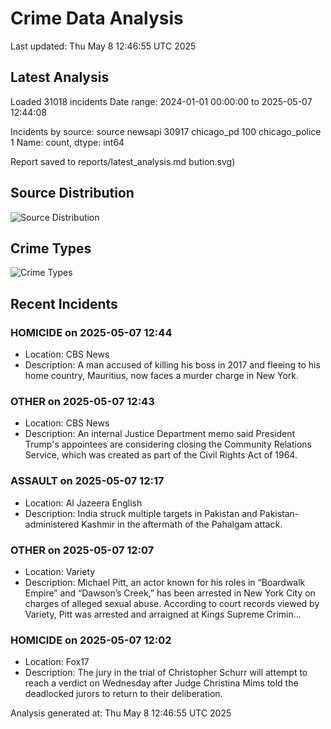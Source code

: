# Crime Data Analysis
Last updated: Thu May  8 12:46:55 UTC 2025

## Latest Analysis

Loaded 31018 incidents
Date range: 2024-01-01 00:00:00 to 2025-05-07 12:44:08

Incidents by source:
source
newsapi           30917
chicago_pd          100
chicago_police        1
Name: count, dtype: int64

Report saved to reports/latest_analysis.md
bution.svg)

## Source Distribution
![Source Distribution](images/source_distribution.svg)

## Crime Types
![Crime Types](images/crime_types.svg)

## Recent Incidents

### HOMICIDE on 2025-05-07 12:44
- Location: CBS News
- Description: A man accused of killing his boss in 2017 and fleeing to his home country, Mauritius, now faces a murder charge in New York.


### OTHER on 2025-05-07 12:43
- Location: CBS News
- Description: An internal Justice Department memo said President Trump's appointees are considering closing the Community Relations Service, which was created as part of the Civil Rights Act of 1964.


### ASSAULT on 2025-05-07 12:17
- Location: Al Jazeera English
- Description: India struck multiple targets in Pakistan and Pakistan-administered Kashmir in the aftermath of the Pahalgam attack.


### OTHER on 2025-05-07 12:07
- Location: Variety
- Description: Michael Pitt, an actor known for his roles in “Boardwalk Empire” and “Dawson’s Creek,” has been arrested in New York City on charges of alleged sexual abuse. According to court records viewed by Variety, Pitt was arrested and arraigned at Kings Supreme Crimin…


### HOMICIDE on 2025-05-07 12:02
- Location: Fox17
- Description: The jury in the trial of Christopher Schurr will attempt to reach a verdict on Wednesday after Judge Christina Mims told the deadlocked jurors to return to their deliberation.

Analysis generated at: Thu May  8 12:46:55 UTC 2025

